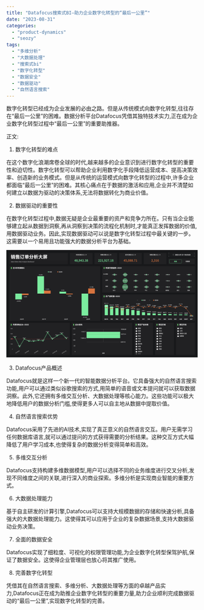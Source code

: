 ```yaml
---
title: "Datafocus搜索式BI—助力企业数字化转型的“最后一公里”"
date: "2023-08-31"
categories: 
  - "product-dynamics"
  - "seozy"
tags: 
  - "多维分析"
  - "大数据处理"
  - "搜索式bi"
  - "数字化转型"
  - "数据安全"
  - "数据驱动"
  - "自然语言搜索"
---
```


数字化转型已经成为企业发展的必由之路。但是从传统模式向数字化转型,往往存在“最后一公里”的困难。数据分析平台Datafocus凭借其独特技术实力,正在成为企业数字化转型过程中“最后一公里”的重要助推器。

正文:

1. 数字化转型的难点

在这个数字化浪潮席卷全球的时代,越来越多的企业意识到进行数字化转型的重要性和迫切性。数字化转型可以帮助企业利用数字化手段降低运营成本、提高决策效率、创造新的业务模式。但是从传统的运营模式向数字化转型的过程中,许多企业都面临“最后一公里”的困难。其核心痛点在于数据的激活和应用,企业并不清楚如何建立以数据为驱动的决策体系,无法将数据转化为商业价值。

2. 数据驱动的重要性

在数字化转型过程中,数据无疑是企业最重要的资产和竞争力所在。只有当企业能够建立起从数据到洞察,再从洞察到决策的流程化机制时,才能真正发挥数据的价值,用数据驱动业务。因此,实现数据驱动可以说是数字化转型过程中最关键的一步。这需要以一个易用且功能强大的数据分析平台为基础。

![](images/1693473000-%E9%94%80%E5%94%AE%E8%AE%A2%E5%8D%95.png)

3. Datafocus产品概述

Datafocus就是这样一个新一代的智能数据分析平台。它具备强大的自然语言搜索功能,用户可以通过类似谷歌搜索的方式,用简单的语音或文本提问就可以获取数据洞察。此外,它还拥有多维交互分析、大数据处理等核心能力。这些功能可以极大地降低用户的数据分析门槛,使得更多人可以自主地从数据中提取价值。

4. 自然语言搜索优势

Datafocus采用了先进的AI技术,实现了真正意义的自然语言交互。用户无需学习任何数据库语言,就可以通过提问的方式获得需要的分析结果。这种交互方式大幅降低了用户学习成本,也使得复杂的数据分析变得简单和高效。

5. 多维交互分析

Datafocus支持构建多维数据模型,用户可以选择不同的业务维度进行交叉分析,发现不同维度之间的关联,进行深入的商业探索。多维分析是实现商业智能的重要方式。

6. 大数据处理能力

基于自主研发的计算引擎,Datafocus可以支持大规模数据的存储和快速分析,具备强大的大数据处理能力。这使得其可以应用于企业的复杂数据场景,支持大数据驱动业务决策。

7. 全面的数据安全

Datafocus实现了细粒度、可视化的权限管理功能,为企业数字化转型保驾护航,保证了数据安全。这使得企业管理层也放心将其推广使用。

8. 完善数字化转型

凭借其在自然语言搜索、多维分析、大数据处理等方面的卓越产品实力,Datafocus正在成为助推企业数字化转型的重要力量,助力企业顺利完成数据驱动的“最后一公里”,实现数字化转型的完善。

